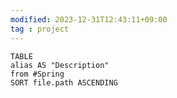 ```yaml
---
modified: 2023-12-31T12:43:11+09:00
tag : project
---
```



```dataview
TABLE 
alias AS "Description"
from #Spring 
SORT file.path ASCENDING
```

